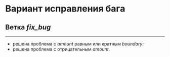 # Вариант исправления бага
## Ветка _fix_bug_
***
- решена проблема с _amount_ равным или кратным _boundary_;
- решена проблема с отрицательным _amount_.